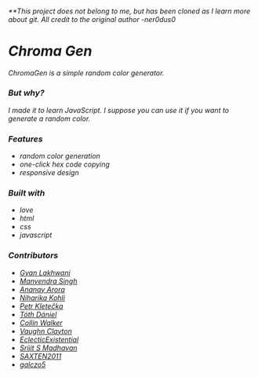 <!--
@Author: gyanl, ananayarora
@Date:   2017-10-01T09:54:38+05:30
@Last modified by:   eclecticexistential
@Last modified time: 2017-10-01T10:02:29+05:30
-->

<i><h6>**This project does not belong to me, but has been cloned as I learn more about git. All credit to the original author 
-ner0dus0</H2>


# Chroma Gen

ChromaGen is a simple random color generator.

### But why?

I made it to learn JavaScript. I suppose you can use it if you want to generate a random color. 

### Features

* random color generation
* one-click hex code copying
* responsive design

### Built with

* love
* html
* css
* javascript

### Contributors

* [Gyan Lakhwani](https://github.com/gyanl)
* [Manvendra Singh](https://github.com/manu-chroma)
* [Ananay Arora](https://github.com/ananay)
* [Niharika Kohli](https://github.com/Niharika29)
* [Petr Kletečka](https://github.com/petrkle)
* [Tóth Dániel](https://github.com/xyztdanid4)
* [Collin Walker](https://github.com/collnwalkr)
* [Vaughn Clayton](https://github.com/vclayton)
* [EclecticExistential](https://github.com/eclecticexistential)
* [Srijit S Madhavan](https://github.com/srijitcoder)
* [SAXTEN2011](https://github.com/SAXTEN2011)
* [galczo5](https://github.com/galczo5)
